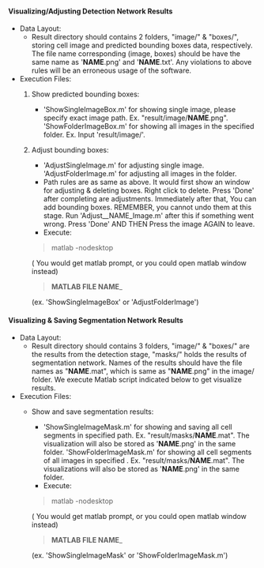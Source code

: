 #### Visualizing/Adjusting Detection Network Results
* Data Layout:
	* Result directory should contains 2 folders, "image/" & "boxes/", storing cell image and predicted bounding boxes data, respectively. 
	The file name corresponding (image, boxes) should be have the same name as '__NAME__.png' and '__NAME__.txt'. Any violations to above
	rules will be an erroneous usage of the software.
* Execution Files:
	1. Show predicted bounding boxes: 
		* 'ShowSingleImageBox.m' for showing single image, please specify exact image path. Ex. "result/image/__NAME__.png".
	'ShowFolderImageBox.m' for showing all images in the specified folder. Ex. Input 'result/image/'.   
	2. Adjust bounding boxes:
		* 'AdjustSingleImage.m' for adjusting single image. 'AdjustFolderImage.m' for adjusting all images in the folder.
		* Path rules are as same as above. It would first show an window for adjusting & deleting boxes. Right click to delete. 
		Press 'Done' after completing are adjustments. Immediately after that, You can add bounding boxes. REMEMBER, you cannot 		undo them at this stage. Run 'Adjust__NAME_Image.m' after this if something went wrong. Press 'Done' AND THEN Press the 
		image AGAIN to leave.
		* Execute:
		> matlab -nodesktop
	
		( You would get matlab prompt, or you could open matlab window instead)
		
		> __MATLAB FILE NAME___
		
		(ex. 'ShowSingleImageBox' or 'AdjustFolderImage')

#### Visualizing & Saving Segmentation Network Results
* Data Layout:
	* Result directory should contains 3 folders, "image/" & "boxes/" are the results from the detection stage, "masks/" holds the
	results of segmentation network. Names of the results should have the file names as "__NAME__.mat", which is same as 
	"__NAME__.png" in the image/ folder. We execute Matlab script indicated below to get visualize results.
* Execution Files:
	* Show and save segmentation results:
		* 'ShowSingleImageMask.m' for showing and saving all cell segments in  specified path. Ex. "result/masks/__NAME__.mat".
		The visualization will also be stored as '__NAME__.png' in the same folder. 'ShowFolderImageMask.m' for showing all 
		cell segments of all images in specified . Ex. "result/masks/__NAME__.mat". The visualizations will also be stored 
		as '__NAME__.png' in the same folder.
		* Execute:
		> matlab -nodesktop
                
		( You would get matlab prompt, or you could open matlab window instead)
                
		> __MATLAB FILE NAME___
                
		(ex. 'ShowSingleImageMask' or 'ShowFolderImageMask.m')


